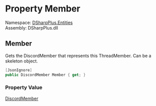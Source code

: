# Property Member

Namespace: [DSharpPlus.Entities](DSharpPlus.Entities.md)  
Assembly: DSharpPlus.dll

## <a id="DSharpPlus_Entities_DiscordThreadChannelMember_Member"></a>Member

Gets the DiscordMember that represents this ThreadMember. Can be a skeleton object.

```csharp
[JsonIgnore]
public DiscordMember Member { get; }
```

### Property Value

[DiscordMember](DSharpPlus.Entities.DiscordMember.md)

